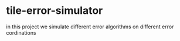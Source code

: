 # tile-error-simulator
in this project we simulate different error algorithms on different error cordinations
